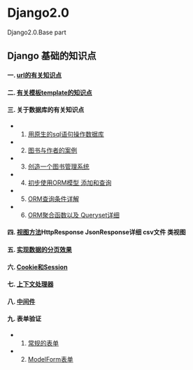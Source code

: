 # Django2.0
Django2.0.Base part

## Django 基础的知识点 
#### 一. [url的有关知识点](https://github.com/Sunsetjue/Django2.0/tree/master/learn-django/url_name_demo)
#### 二. [有关模板template的知识点](https://github.com/Sunsetjue/Django2.0/tree/master/learn-django/template_project)
#### 三. 关于数据库的有关知识点 
   - 1. [用原生的sql语句操作数据库](https://github.com/Sunsetjue/Django2.0/tree/master/learn-django/db_operator)
   - 2. [图书与作者的案例](https://github.com/Sunsetjue/Django2.0/tree/master/learn-django/db_ORM1)
   - 3. [创造一个图书管理系统](https://github.com/Sunsetjue/Django2.0/tree/master/learn-django/db_operator)
   - 4. [初步使用ORM模型 添加和查询](https://github.com/Sunsetjue/Django2.0/tree/master/learn-django/db_ORM2)
   - 5. [ORM查询条件详解](https://github.com/Sunsetjue/Django2.0/tree/master/learn-django/db_ORM_lookup)
   - 6. [ORM聚合函数以及 Queryset详细](https://github.com/Sunsetjue/Django2.0/tree/master/learn-django/db_aggregate)
 #### 四. [视图方法](https://github.com/Sunsetjue/Django2.0/tree/master/learn-django/method)HttpResponse JsonResponse详细 csv文件 类视图
 #### 五. [实现数据的分页效果](https://github.com/Sunsetjue/Django2.0/tree/master/learn-django/pages)
 #### 六. [Cookie和Session](https://github.com/Sunsetjue/Django2.0/tree/master/learn-django/cookie_session)
 #### 七. [上下文处理器](https://github.com/Sunsetjue/Django2.0/tree/master/learn-django/context_processor)
 #### 八. [中间件](https://github.com/Sunsetjue/Django2.0/tree/master/learn-django/middleware)
 #### 九. 表单验证
   - 1. [常规的表单](https://github.com/Sunsetjue/Django2.0/tree/master/learn-django/form)
   - 2. [ModelForm表单](https://github.com/Sunsetjue/Django2.0/tree/master/learn-django/model_form)
